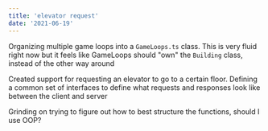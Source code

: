 ```yaml
---
title: 'elevator request'
date: '2021-06-19'
---
```


Organizing multiple game loops into a `GameLoops.ts` class.  This is very fluid right now but it feels like GameLoops should "own" the `Building` class, instead of the other way around

Created support for requesting an elevator to go to a certain floor.  Defining a common set of interfaces to define what requests and responses look like between the client and server

Grinding on trying to figure out how to best structure the functions, should I use OOP?